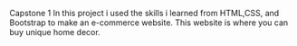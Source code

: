 Capstone 1
In this project i used the skills i learned from HTML,CSS, and Bootstrap to make an e-commerce website. This website is where you can buy unique home decor.

<img scr=images/top-homepage.png>

